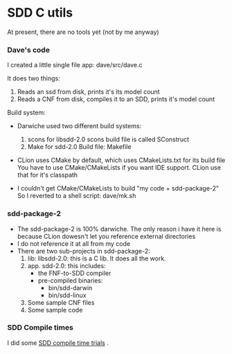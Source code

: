 # SDD C utils

At present, there are no tools yet (not by me anyway)

### Dave's code

I created a little single file app:  dave/src/dave.c

It does two things:

1. Reads an ssd from disk, prints it's its model count
2. Reads a CNF from disk, compiles it to an SDD, prints it's model count

Build system:
- Darwiche used two different build systems:
  1. scons for libsdd-2.0
     scons build file is called SConstruct
  2. Make for sdd-2.0
     Build file: Makefile
- CLion uses CMake by default, which uses CMakeLists.txt for its build file
  You have to use CMake/CMakeLists if you want IDE support.
  CLion use that for it's classpath

- I couldn't get CMake/CMakeLists to build "my code + sdd-package-2"
  So I reverted to a shell script: dave/mk.sh

### sdd-package-2
- The sdd-package-2 is 100% darwiche. The only reason i have it here is because CLion dowesn't let you reference
  external directories
- I do not reference it at all from my code
- There are two sub-projects in sdd-package-2:
  1. lib: libsdd-2.0: this is a C lib. It does all the work.
  2. app. sdd-2.0: this includes:
     - the FNF-to-SDD compiler
     - pre-compiled binaries:
       - bin/sdd-darwin
       - bin/sdd-linux
  3. Some sample CNF files
  4. Some sample code

### SDD Compile times
I did some [SDD compile time trials](SDD-compile-times.md) .


